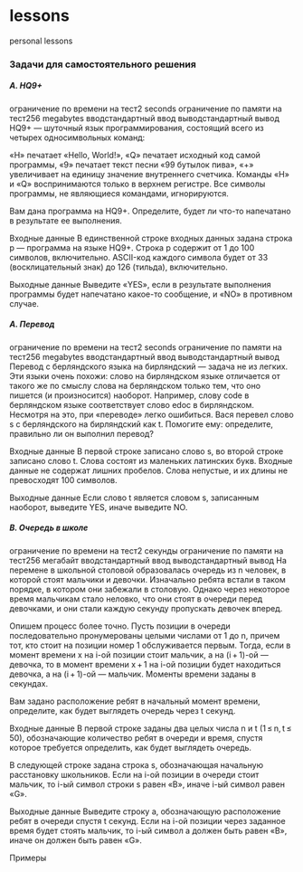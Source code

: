 # lessons
personal lessons
### Задачи для самостоятельного решения
##### A. HQ9+
ограничение по времени на тест2 seconds
ограничение по памяти на тест256 megabytes
вводстандартный ввод
выводстандартный вывод
HQ9+ — шуточный язык программирования, состоящий всего из четырех односимвольных команд:

«H» печатает «Hello, World!»,
«Q» печатает исходный код самой программы,
«9» печатает текст песни «99 бутылок пива»,
«+» увеличивает на единицу значение внутреннего счетчика.
Команды «H» и «Q» воспринимаются только в верхнем регистре. Все символы программы, не являющиеся командами, игнорируются.

Вам дана программа на HQ9+. Определите, будет ли что-то напечатано в результате ее выполнения.

Входные данные
В единственной строке входных данных задана строка p — программа на языке HQ9+. Строка p содержит от 1 до 100 символов, включительно. ASCII-код каждого символа будет от 33 (восклицательный знак) до 126 (тильда), включительно.

Выходные данные
Выведите «YES», если в результате выполнения программы будет напечатано какое-то сообщение, и «NO» в противном случае.

##### A. Перевод
ограничение по времени на тест2 seconds
ограничение по памяти на тест256 megabytes
вводстандартный ввод
выводстандартный вывод
Перевод с берляндского языка на бирляндский — задача не из легких. Эти языки очень похожи: слово на бирляндском языке отличается от такого же по смыслу слова на берляндском только тем, что оно пишется (и произносится) наоборот. Например, слову code в берляндском языке соответствует слово edoc в бирляндском. Несмотря на это, при «переводе» легко ошибиться. Вася перевел слово s с берляндского на бирляндский как t. Помогите ему: определите, правильно ли он выполнил перевод?

Входные данные
В первой строке записано слово s, во второй строке записано слово t. Слова состоят из маленьких латинских букв. Входные данные не содержат лишних пробелов. Слова непустые, и их длины не превосходят 100 символов.

Выходные данные
Если слово t является словом s, записанным наоборот, выведите YES, иначе выведите NO.

##### B. Очередь в школе
ограничение по времени на тест2 секунды
ограничение по памяти на тест256 мегабайт
вводстандартный ввод
выводстандартный вывод
На перемене в школьной столовой образовалась очередь из n человек, в которой стоят мальчики и девочки. Изначально ребята встали в таком порядке, в котором они забежали в столовую. Однако через некоторое время мальчикам стало неловко, что они стоят в очереди перед девочками, и они стали каждую секунду пропускать девочек вперед.

Опишем процесс более точно. Пусть позиции в очереди последовательно пронумерованы целыми числами от 1 до n, причем тот, кто стоит на позиции номер 1 обслуживается первым. Тогда, если в момент времени x на i-ой позиции стоит мальчик, а на (i + 1)-ой — девочка, то в момент времени x + 1 на i-ой позиции будет находиться девочка, а на (i + 1)-ой — мальчик. Моменты времени заданы в секундах.

Вам задано расположение ребят в начальный момент времени, определите, как будет выглядеть очередь через t секунд.

Входные данные
В первой строке заданы два целых числа n и t (1 ≤ n, t ≤ 50), обозначающие количество ребят в очереди и время, спустя которое требуется определить, как будет выглядеть очередь.

В следующей строке задана строка s, обозначающая начальную расстановку школьников. Если на i-ой позиции в очереди стоит мальчик, то i-ый символ строки s равен «B», иначе i-ый символ равен «G».

Выходные данные
Выведите строку a, обозначающую расположение ребят в очереди спустя t секунд. Если на i-ой позиции через заданное время будет стоять мальчик, то i-ый символ a должен быть равен «B», иначе он должен быть равен «G».

Примеры

